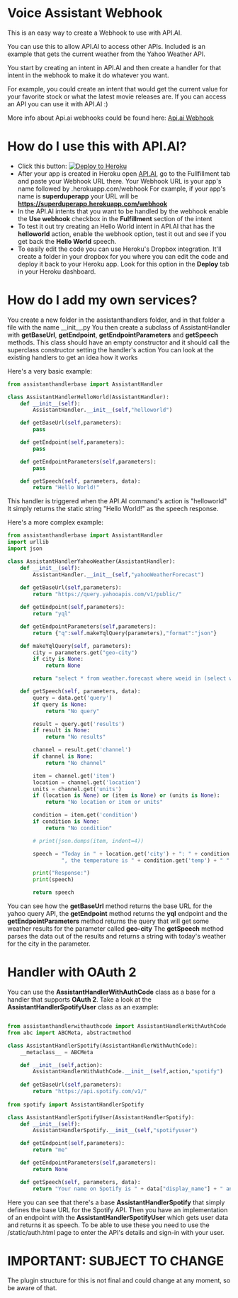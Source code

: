 # Voice Assistant Webhook

This is an easy way to create a Webhook to use with API.AI.

You can use this to allow API.AI to access other APIs. Included is an example that gets the current weather from the Yahoo Weather API.

You start by creating an intent in API.AI and then create a handler for that intent in the webhook to make it do whatever you want.

For example, you could create an intent that would get the current value for your favorite stock or what the latest movie releases are. If you can access an API you can use it with API.AI :)

More info about Api.ai webhooks could be found here:
[Api.ai Webhook](https://docs.api.ai/docs/webhook)

# How do I use this with API.AI?
- Click this button: [![Deploy to Heroku](https://www.herokucdn.com/deploy/button.svg)](https://heroku.com/deploy)
- After your app is created in Heroku open [API.AI](https://api.ai/), go to the Fullfillment tab and paste your Webhook URL there. Your Webhook URL is your app's name followed by .herokuapp.com/webhook For example, if your app's name is **superduperapp** your URL will be **https://superduperapp.herokuapp.com/webhook**
- In the API.AI intents that you want to be handled by the webhook enable the **Use webhook** checkbox in the **Fulfillment** section of the intent
- To test it out try creating an Hello World intent in API.AI that has the **helloworld** action, enable the webhook option, test it out and see if you get back the **Hello World** speech.
- To easily edit the code you can use Heroku's Dropbox integration. It'll create a folder in your dropbox for you where you can edit the code and deploy it back to your Heroku app. Look for this option in the **Deploy** tab in your Heroku dashboard.

# How do I add my own services?
You create a new folder in the assistanthandlers folder, and in that folder a file with the name \_\_init\_\_.py
You then create a subclass of AssistantHandler with **getBaseUrl**, **getEndpoint**, **getEndpointParameters** and **getSpeech** methods.
This class should have an empty constructor and it should call the superclass constructor setting the handler's action
You can look at the existing handlers to get an idea how it works

Here's a very basic example:
```python
from assistanthandlerbase import AssistantHandler

class AssistantHandlerHelloWorld(AssistantHandler):
	def __init__(self):
		AssistantHandler.__init__(self,"helloworld")

	def getBaseUrl(self,parameters):
		pass

	def getEndpoint(self,parameters):
		pass

	def getEndpointParameters(self,parameters):
		pass

	def getSpeech(self, parameters, data):
		return "Hello World!"
```
This handler is triggered when the API.AI command's action is "helloworld"
It simply returns the static string "Hello World!" as the speech response.

Here's a more complex example:

```python
from assistanthandlerbase import AssistantHandler
import urllib
import json

class AssistantHandlerYahooWeather(AssistantHandler):
	def __init__(self):
		AssistantHandler.__init__(self,"yahooWeatherForecast")
	
	def getBaseUrl(self,parameters):
		return "https://query.yahooapis.com/v1/public/"

	def getEndpoint(self,parameters):
		return "yql"

	def getEndpointParameters(self,parameters):
		return {"q":self.makeYqlQuery(parameters),"format":"json"}

	def makeYqlQuery(self, parameters):
		city = parameters.get("geo-city")
		if city is None:
			return None

		return "select * from weather.forecast where woeid in (select woeid from geo.places(1) where text='" + city + "')"

	def getSpeech(self, parameters, data):
		query = data.get('query')
		if query is None:
			return "No query"

		result = query.get('results')
		if result is None:
			return "No results"

		channel = result.get('channel')
		if channel is None:
			return "No channel"

		item = channel.get('item')
		location = channel.get('location')
		units = channel.get('units')
		if (location is None) or (item is None) or (units is None):
			return "No location or item or units"

		condition = item.get('condition')
		if condition is None:
			return "No condition"

		# print(json.dumps(item, indent=4))

		speech = "Today in " + location.get('city') + ": " + condition.get('text') + \
				 ", the temperature is " + condition.get('temp') + " " + units.get('temperature')

		print("Response:")
		print(speech)

		return speech

```
You can see how the **getBaseUrl** method returns the base URL for the yahoo query API, the **getEndpoint** method returns the **yql** endpoint and the **getEndpointParameters** method returns the query that will get some weather results for the parameter called **geo-city**
The  **getSpeech** method parses the data out of the results and returns a string with today's weather for the city in the parameter.

# Handler with OAuth 2
You can use the **AssistantHandlerWithAuthCode** class as a base for a handler that supports **OAuth 2**. Take a look at the **AssistantHandlerSpotifyUser** class as an example:

```python

from assistanthandlerwithauthcode import AssistantHandlerWithAuthCode
from abc import ABCMeta, abstractmethod

class AssistantHandlerSpotify(AssistantHandlerWithAuthCode):
	__metaclass__ = ABCMeta

	def __init__(self,action):
		AssistantHandlerWithAuthCode.__init__(self,action,"spotify")    
	
	def getBaseUrl(self,parameters):
		return "https://api.spotify.com/v1/"
        
from spotify import AssistantHandlerSpotify

class AssistantHandlerSpotifyUser(AssistantHandlerSpotify):
	def __init__(self):
		AssistantHandlerSpotify.__init__(self,"spotifyuser")	

	def	getEndpoint(self,parameters):
		return "me"

	def getEndpointParameters(self,parameters):
		return None

	def getSpeech(self, parameters, data):
		return "Your name on Spotify is " + data["display_name"] + " and you have " + str(data["followers"]["total"]) + " followers"

```
Here you can see that there's a base **AssistantHandlerSpotify** that simply defines the base URL for the Spotify API. Then you have an implementation of an endpoint with the **AssistantHandlerSpotifyUser** which gets user data and returns it as speech.
To be able to use these you need to use the /static/auth.html page to enter the API's details and sign-in with your user.

# IMPORTANT: SUBJECT TO CHANGE
The plugin structure for this is not final and could change at any moment, so be aware of that. 
